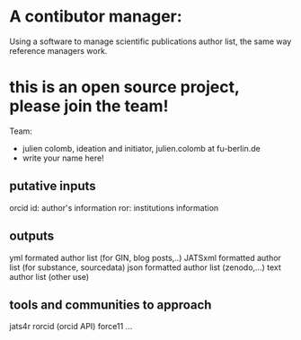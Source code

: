 # A contibutor manager:

Using a software to manage scientific publications author list, the same way reference managers work.


# this is an open source project, please join the team!

Team:
- julien colomb, ideation and initiator, julien.colomb at fu-berlin.de
- write your name here!


## putative inputs

orcid id: author's information
ror: institutions information

## outputs

yml formated author list (for GIN, blog posts,..)
JATSxml formatted author list (for substance, sourcedata)
json formatted author list (zenodo,...)
text author list (other use)

## tools and communities to approach

jats4r
rorcid (orcid API)
force11
...
